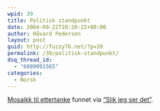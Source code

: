 ```yaml
---
wpid: 39
title: Politisk standpunkt
date: 2004-09-22T10:20:22+00:00
author: Håvard Pedersen
layout: post
guid: http://fuzzy76.net/?p=39
permalink: /39/politisk-standpunkt/
dsq_thread_id:
  - "6089091565"
categories:
  - Norsk
---
```

<a href="http://photomatt.net/2004/04/07/mosaic/" target="_blank">Mosaikk til ettertanke</a> funnet via <a href="http://rongved.com/" target="_blank">&#8220;Slik jeg ser det&#8221;</a>.
